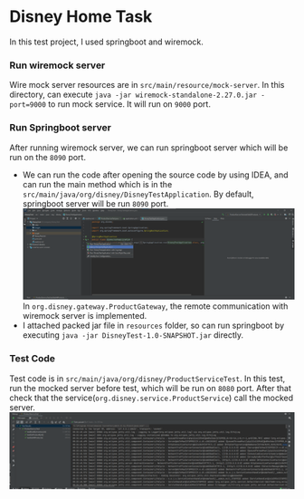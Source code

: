 # Disney Home Task

In this test project, I used springboot and wiremock.

### Run wiremock server
Wire mock server resources are in `src/main/resource/mock-server`.
In this directory, can execute `java -jar wiremock-standalone-2.27.0.jar -port=9000` to run mock service.
It will run on `9000` port.

### Run Springboot server
After running wiremock server, we can run springboot server which will be run on the `8090` port.
* We can run the code after opening the source code by using IDEA, and can run the main method which is in the `src/main/java/org/disney/DisneyTestApplication`.
  By default, springboot server will be run `8090` port.
  ![img.png](images/run.png)
  In `org.disney.gateway.ProductGateway`, the remote communication with wiremock server is implemented.
* I attached packed jar file in `resources` folder, so can run springboot by executing `java -jar DisneyTest-1.0-SNAPSHOT.jar` directly.


### Test Code
Test code is in `src/main/java/org/disney/ProductServiceTest`.
In this test, run the mocked server before test, which will be run on `8080` port.
After that check that the service(`org.disney.service.ProductService`) call the mocked server. 
![img.png](images/test_result.png)

